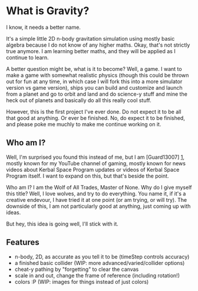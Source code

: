 What is Gravity?
================

I know, it needs a better name.

It's a simple little 2D n-body gravitation simulation using mostly basic algebra because I do not know of any higher maths. Okay, that's not strictly true anymore. I am learning better maths, and they will be applied as I continue to learn.

A better question might be, what is it to become? Well, a game. I want to make a game with somewhat realistic physics (though this could be thrown out for fun at any time, in which case I will fork this into a more simulator version vs game version), ships you can build and customize and launch from a planet and go to orbit and land and do science-y stuff and mine the heck out of planets and basically do all this really cool stuff.

However, this is the first project I've ever done. Do not expect it to be all that good at anything. Or ever be finished. No, do expect it to be finished, and please poke me muchly to make me continue working on it.

Who am I?
---------

Well, I'm surprised you found this instead of me, but I am [Guard13007] [1], mostly known for my YouTube channel of gaming, mostly known for news videos about Kerbal Space Program updates or videos of Kerbal Space Program itself. I want to expand on this, but that's beside the point.

Who am I? I am the Wolf of All Trades, Master of None. Why do I give myself this title? Well, I love wolves, and try to do everything. You name it, if it's a creative endevour, I have tried it at one point (or am trying, or will try). The downside of this, I am not particularly good at anything, just coming up with ideas.

But hey, this idea is going well, I'll stick with it.

[1]: http://youtube.com/user/Guard13007 "Guard13007"

Features
--------

* n-body, 2D, as accurate as you tell it to be (timeStep controls accuracy)
* a finished basic collider (WIP: more advanced/varied/collider options)
* cheat-y pathing by "forgetting" to clear the canvas
* scale in and out, change the frame of reference (including rotation!)
* colors :P (WIP: images for things instead of just colors)